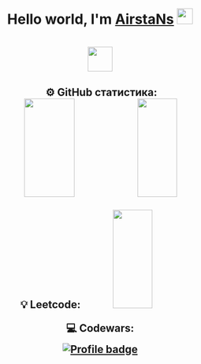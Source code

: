 <h1 align="center">Hello world, I'm <a href="https://github.com/AirstaNs" target="_blank">AirstaNs</a> 
<img src="https://github.com/blackcater/blackcater/raw/main/images/Hi.gif" height="32"/></h1>

<h1 align="center"></a> 
<img src="https://readme-typing-svg.herokuapp.com?duration=4000&color=0770FFFD&background=FFE747&center=%D0%B8%D1%81%D1%82%D0%B8%D0%BD%D0%BD%D1%8B%D0%B9&vCenter=%D0%B8%D1%81%D1%82%D0%B8%D0%BD%D0%BD%D1%8B%D0%B9&multiline=true&lines=Applied+Computer+Science+Student" height="50"/></h1>


<h2 align="center">
️ ⚙️ GitHub статистика:
  <br>
  <img src="https://github-readme-stats.vercel.app/api?username=AirstaNs&show_icons=true&theme=dracula" style="width: 45%; height: 200px;">
  <img src="https://github-readme-stats.vercel.app/api/top-langs/?username=AirstaNs&theme=dracula&layout=compact" style="width: 40%; height: 200px;">

️ 💡 Leetcode:
  <img src="https://leetcard.jacoblin.cool/AirstaNs?theme=nord&font=Raleway" style="width: 40%; height: 200px;">

 💻 Codewars:
 <br>
<a href="" style="display: block; margin-top: 10px;">[![Profile badge](https://www.codewars.com/users/AirstaNs/badges/large)](https://www.codewars.com/users/AirstaNs)</a>

</h2>



